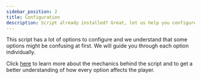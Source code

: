 ```yaml
---
sidebar_position: 2
title: Configuration
description: Script already installed? Great, let us help you configure it
---
```


This script has a lot of options to configure and we understand that some options might be confusing at first. We will guide you through each option individually.

Click [here](/docs/vitalcore/how-it-works/how-it-works.md) to learn more about the mechanics behind the script and to get a better understanding of how every option affects the player.
